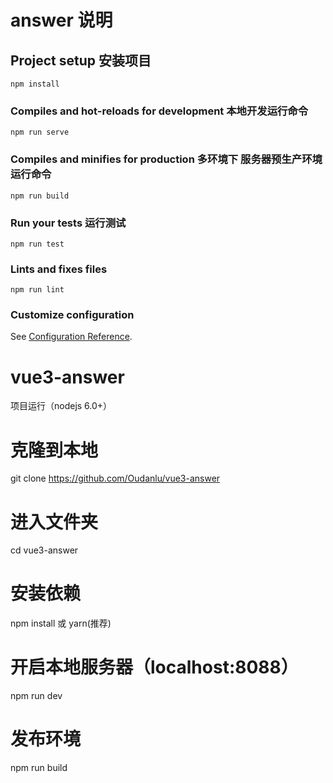 # answer 说明

## Project setup  安装项目
```
npm install
```

### Compiles and hot-reloads for development 本地开发运行命令
```
npm run serve
```

### Compiles and minifies for production  多环境下 服务器预生产环境运行命令
```
npm run build
```

### Run your tests  运行测试
```
npm run test
```

### Lints and fixes files
```
npm run lint
```

### Customize configuration
See [Configuration Reference](https://cli.vuejs.org/config/).
# vue3-answer

项目运行（nodejs 6.0+）
# 克隆到本地
git clone https://github.com/Oudanlu/vue3-answer

# 进入文件夹
cd vue3-answer

# 安装依赖
npm install 或 yarn(推荐)

# 开启本地服务器（localhost:8088）
npm run dev

# 发布环境
npm run build
